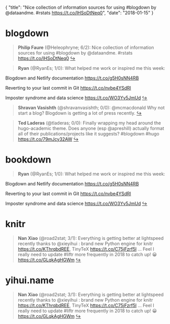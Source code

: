 {
  "title": "Nice collection of information sources for using #blogdown by @dataandme. #rstats https://t.co/lHSoDtNeq0",
  "date": "2018-01-15"
}

# blogdown

> **Philip Faure** (@Heleophryne; 6/2): Nice collection of information sources for using #blogdown by @dataandme. #rstats
https://t.co/lHSoDtNeq0  [&#8618;](https://twitter.com/xieyihui/status/952537319873105920)

<!-- -->


> **Ryan** (@RyanEs; 1/0): What helped me work or inspired me this week: 
>
Blogdown and Netlify documentation 
https://t.co/g5H0sNN4RB
>
Reverting to your last commit in Git 
https://t.co/nvbe4YSdRl
>
Imposter syndrome and data science 
https://t.co/WO3Yv5JmUd  [&#8618;](https://twitter.com/xieyihui/status/952706942752849920)

<!-- -->


> **Shravan Vasishth** (@shravanvasishth; 0/0): @mcmacdonald Why not start a blog? Blogdown is getting a lot of press recently.  [&#8618;](https://twitter.com/xieyihui/status/952614994977415169)

<!-- -->


> **Ted Laderas** (@tladeras; 0/0): Finally wrapping my head around the hugo-academic theme. Does anyone (esp @apreshill) actually format all of their publications/projects like it suggests? #blogdown #hugo https://t.co/79mJcy32AW  [&#8618;](https://twitter.com/xieyihui/status/952359422864445440)

<!-- -->


# bookdown

> **Ryan** (@RyanEs; 1/0): What helped me work or inspired me this week: 
>
Blogdown and Netlify documentation 
https://t.co/g5H0sNN4RB
>
Reverting to your last commit in Git 
https://t.co/nvbe4YSdRl
>
Imposter syndrome and data science 
https://t.co/WO3Yv5JmUd  [&#8618;](https://twitter.com/xieyihui/status/952706942752849920)

<!-- -->


# knitr

> **Nan Xiao** (@road2stat; 3/1): Everything is getting better at lightspeed recently thanks to @xieyihui : brand new Python engine for knitr https://t.co/KThrqbdREE, TinyTeX https://t.co/C75jFzrf5l ... Feel I really need to update #liftr more frequently in 2018 to catch up! 😀 https://t.co/GLqkAgHGWm  [&#8618;](https://twitter.com/xieyihui/status/952626849112211456)

<!-- -->


# yihui.name

> **Nan Xiao** (@road2stat; 3/1): Everything is getting better at lightspeed recently thanks to @xieyihui : brand new Python engine for knitr https://t.co/KThrqbdREE, TinyTeX https://t.co/C75jFzrf5l ... Feel I really need to update #liftr more frequently in 2018 to catch up! 😀 https://t.co/GLqkAgHGWm  [&#8618;](https://twitter.com/xieyihui/status/952626849112211456)

<!-- -->


